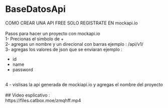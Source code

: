 # BaseDatosApi
COMO CREAR UNA API FREE SOLO REGISTRATE EN mockapi.io
<br></br>
Pasos para hacer un proyecto con mockapi.io
<br>
1- Precionas el simbolo de +
<br>
2- agregas un nombre y un direcional con barras ejemplo : /api/v1/
<br>
3- agregas los valores de json que se enviaran ejemplo :
<br>
- id
- name
- password
<br>
4 - vislisas la api generada de mockiapi.io y agregas el nombre del proyecto
<br></br>
## Video esplicativo :
<br>
https://files.catbox.moe/zmqhff.mp4
